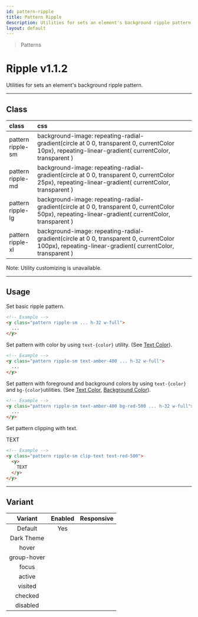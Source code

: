 ```yaml
---
id: pattern-ripple
title: Pattern Ripple
description: Utilities for sets an element's background ripple pattern.
layout: default
---
```


> Patterns

# Ripple <span class="ml-1 px-2 py-1 text-sm text-gray-600 (dark)text-charcoal-100 bg-gray-300 (dark)bg-gray-600">v1.1.2</span>

Utilities for sets an element's background ripple pattern.

---

## Class

| <span class="px-3 py-1 text-white (dark)text-charcoal-100 bg-charcoal-100 (dark)bg-gray-600 rounded-full">class</span> | <span class="px-3 py-1 text-white (dark)text-charcoal-100 bg-charcoal-100 (dark)bg-gray-600 rounded-full">css</span> | |
|:--|:--|:-:|
| pattern <br> ripple-sm | background-image: repeating-radial-gradient(circle at 0 0, transparent 0, currentColor 10px), repeating-linear-gradient( currentColor, transparent ) | <y class="pattern ripple-sm w-32 h-56"></y> |
| pattern <br> ripple-md | background-image: repeating-radial-gradient(circle at 0 0, transparent 0, currentColor 25px), repeating-linear-gradient( currentColor, transparent ) | <y class="pattern ripple-md w-32 h-56"></y> |
| pattern <br> ripple-lg | background-image: repeating-radial-gradient(circle at 0 0, transparent 0, currentColor 50px), repeating-linear-gradient( currentColor, transparent ) | <y class="pattern ripple-lg w-32 h-56"></y> |
| pattern <br> ripple-xl | background-image: repeating-radial-gradient(circle at 0 0, transparent 0, currentColor 100px), repeating-linear-gradient( currentColor, transparent ) | <y class="pattern ripple-xl w-32 h-56"></y> |

<y class="m-4 p-3 border-l-8 border-gray-600 text-sm text-gray-600 bg-gray-200 (dark)bg-gray-800">
  <span class="pr-1 font-semibold">
    Note:
  </span>
  Utility customizing is unavailable.
</y>

---

## Usage

Set basic ripple pattern.

<y class="px-4 my-2 mx-auto w-56">
  <y class="pattern ripple-sm h-32"></y>
</y>


```html
<!-- Example -->
<y class="pattern ripple-sm ... h-32 w-full">
  ...
</y>
```

Set pattern with color by using `text-{color}` utility. (See [Text Color](/text-color/)).

<y class="px-4 my-2 mx-auto w-56">
  <y class="pattern ripple-sm h-32 text-amber-400"></y>
</y>


```html
<!-- Example -->
<y class="pattern ripple-sm text-amber-400 ... h-32 w-full">
  ...
</y>
```

Set pattern with foreground and background colors by using `text-{color}` and `bg-{color}`utilities. (See [Text Color](/text-color/), [Background Color](/background-color/)).

<y class="px-4 my-2 mx-auto w-56">
  <y class="pattern ripple-sm h-32 text-amber-400 bg-red-500"></y>
</y>


```html
<!-- Example -->
<y class="pattern ripple-sm text-amber-400 bg-red-500 ... h-32 w-full">
  ...
</y>
```

Set pattern clipping with text.

<y class="px-4 my-2 mx-auto w-64">
  <y class="pattern ripple-sm clip-text text-red-500">
    <y class="text-8xl font-bold">
      TEXT
    </y>
  </y>
</y>

```html
<!-- Example -->
<y class="pattern ripple-sm clip-text text-red-500">
  <y>
    TEXT
  </y>
</y>
```

---

## Variant

| <span class="font-semibold underline">Variant</span> | <span class="font-semibold underline">Enabled</span> | <span class="font-semibold underline">Responsive</span> |
|:-:|:-:|:-:|
| Default | Yes | |
| Dark Theme | | |
| hover| | |
| group-hover | | |
| focus | | |
| active | | |
| visited | | |
| checked | | |
| disabled | | |
